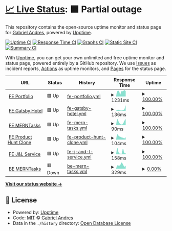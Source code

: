 # [📈 Live Status](https://demo.upptime.js.org): <!--live status--> **🟧 Partial outage**

This repository contains the open-source uptime monitor and status page for [Gabriel Andres](https://gabrandalisse.vercel.app/), powered by [Upptime](https://github.com/upptime/upptime).

[![Uptime CI](https://github.com/gabrandalisse/upptime/workflows/Uptime%20CI/badge.svg)](https://github.com/gabrandalisse/upptime/actions?query=workflow%3A%22Uptime+CI%22)
[![Response Time CI](https://github.com/gabrandalisse/upptime/workflows/Response%20Time%20CI/badge.svg)](https://github.com/gabrandalisse/upptime/actions?query=workflow%3A%22Response+Time+CI%22)
[![Graphs CI](https://github.com/gabrandalisse/upptime/workflows/Graphs%20CI/badge.svg)](https://github.com/gabrandalisse/upptime/actions?query=workflow%3A%22Graphs+CI%22)
[![Static Site CI](https://github.com/gabrandalisse/upptime/workflows/Static%20Site%20CI/badge.svg)](https://github.com/gabrandalisse/upptime/actions?query=workflow%3A%22Static+Site+CI%22)
[![Summary CI](https://github.com/gabrandalisse/upptime/workflows/Summary%20CI/badge.svg)](https://github.com/gabrandalisse/upptime/actions?query=workflow%3A%22Summary+CI%22)

With [Upptime](https://upptime.js.org), you can get your own unlimited and free uptime monitor and status page, powered entirely by a GitHub repository. We use [Issues](https://github.com/gabrandalisse/upptime/issues) as incident reports, [Actions](https://github.com/gabrandalisse/upptime/actions) as uptime monitors, and [Pages](https://demo.upptime.js.org) for the status page.

<!--start: status pages-->
<!-- This summary is generated by Upptime (https://github.com/upptime/upptime) -->
<!-- Do not edit this manually, your changes will be overwritten -->
<!-- prettier-ignore -->
| URL | Status | History | Response Time | Uptime |
| --- | ------ | ------- | ------------- | ------ |
| <img alt="" src="https://gabrandalisse.vercel.app/favicon.ico" height="13"> [FE Portfolio](https://gabrandalisse.vercel.app/) | 🟩 Up | [fe-portfolio.yml](https://github.com/gabrandalisse/upptime/commits/HEAD/history/fe-portfolio.yml) | <details><summary><img alt="Response time graph" src="./graphs/fe-portfolio/response-time-week.png" height="20"> 1231ms</summary><br><a href="https://gabrandalisse.github.io/upptime/history/fe-portfolio"><img alt="Response time 1268" src="https://img.shields.io/endpoint?url=https%3A%2F%2Fraw.githubusercontent.com%2Fgabrandalisse%2Fupptime%2FHEAD%2Fapi%2Ffe-portfolio%2Fresponse-time.json"></a><br><a href="https://gabrandalisse.github.io/upptime/history/fe-portfolio"><img alt="24-hour response time 1320" src="https://img.shields.io/endpoint?url=https%3A%2F%2Fraw.githubusercontent.com%2Fgabrandalisse%2Fupptime%2FHEAD%2Fapi%2Ffe-portfolio%2Fresponse-time-day.json"></a><br><a href="https://gabrandalisse.github.io/upptime/history/fe-portfolio"><img alt="7-day response time 1231" src="https://img.shields.io/endpoint?url=https%3A%2F%2Fraw.githubusercontent.com%2Fgabrandalisse%2Fupptime%2FHEAD%2Fapi%2Ffe-portfolio%2Fresponse-time-week.json"></a><br><a href="https://gabrandalisse.github.io/upptime/history/fe-portfolio"><img alt="30-day response time 1341" src="https://img.shields.io/endpoint?url=https%3A%2F%2Fraw.githubusercontent.com%2Fgabrandalisse%2Fupptime%2FHEAD%2Fapi%2Ffe-portfolio%2Fresponse-time-month.json"></a><br><a href="https://gabrandalisse.github.io/upptime/history/fe-portfolio"><img alt="1-year response time 1281" src="https://img.shields.io/endpoint?url=https%3A%2F%2Fraw.githubusercontent.com%2Fgabrandalisse%2Fupptime%2FHEAD%2Fapi%2Ffe-portfolio%2Fresponse-time-year.json"></a></details> | <details><summary><a href="https://gabrandalisse.github.io/upptime/history/fe-portfolio">100.00%</a></summary><a href="https://gabrandalisse.github.io/upptime/history/fe-portfolio"><img alt="All-time uptime 99.99%" src="https://img.shields.io/endpoint?url=https%3A%2F%2Fraw.githubusercontent.com%2Fgabrandalisse%2Fupptime%2FHEAD%2Fapi%2Ffe-portfolio%2Fuptime.json"></a><br><a href="https://gabrandalisse.github.io/upptime/history/fe-portfolio"><img alt="24-hour uptime 100.00%" src="https://img.shields.io/endpoint?url=https%3A%2F%2Fraw.githubusercontent.com%2Fgabrandalisse%2Fupptime%2FHEAD%2Fapi%2Ffe-portfolio%2Fuptime-day.json"></a><br><a href="https://gabrandalisse.github.io/upptime/history/fe-portfolio"><img alt="7-day uptime 100.00%" src="https://img.shields.io/endpoint?url=https%3A%2F%2Fraw.githubusercontent.com%2Fgabrandalisse%2Fupptime%2FHEAD%2Fapi%2Ffe-portfolio%2Fuptime-week.json"></a><br><a href="https://gabrandalisse.github.io/upptime/history/fe-portfolio"><img alt="30-day uptime 100.00%" src="https://img.shields.io/endpoint?url=https%3A%2F%2Fraw.githubusercontent.com%2Fgabrandalisse%2Fupptime%2FHEAD%2Fapi%2Ffe-portfolio%2Fuptime-month.json"></a><br><a href="https://gabrandalisse.github.io/upptime/history/fe-portfolio"><img alt="1-year uptime 99.98%" src="https://img.shields.io/endpoint?url=https%3A%2F%2Fraw.githubusercontent.com%2Fgabrandalisse%2Fupptime%2FHEAD%2Fapi%2Ffe-portfolio%2Fuptime-year.json"></a></details>
| <img alt="" src="https://icons.duckduckgo.com/ip3/hotel-gatsby-react.netlify.app.ico" height="13"> [FE Gatsby Hotel](https://hotel-gatsby-react.netlify.app/) | 🟩 Up | [fe-gatsby-hotel.yml](https://github.com/gabrandalisse/upptime/commits/HEAD/history/fe-gatsby-hotel.yml) | <details><summary><img alt="Response time graph" src="./graphs/fe-gatsby-hotel/response-time-week.png" height="20"> 136ms</summary><br><a href="https://gabrandalisse.github.io/upptime/history/fe-gatsby-hotel"><img alt="Response time 217" src="https://img.shields.io/endpoint?url=https%3A%2F%2Fraw.githubusercontent.com%2Fgabrandalisse%2Fupptime%2FHEAD%2Fapi%2Ffe-gatsby-hotel%2Fresponse-time.json"></a><br><a href="https://gabrandalisse.github.io/upptime/history/fe-gatsby-hotel"><img alt="24-hour response time 511" src="https://img.shields.io/endpoint?url=https%3A%2F%2Fraw.githubusercontent.com%2Fgabrandalisse%2Fupptime%2FHEAD%2Fapi%2Ffe-gatsby-hotel%2Fresponse-time-day.json"></a><br><a href="https://gabrandalisse.github.io/upptime/history/fe-gatsby-hotel"><img alt="7-day response time 136" src="https://img.shields.io/endpoint?url=https%3A%2F%2Fraw.githubusercontent.com%2Fgabrandalisse%2Fupptime%2FHEAD%2Fapi%2Ffe-gatsby-hotel%2Fresponse-time-week.json"></a><br><a href="https://gabrandalisse.github.io/upptime/history/fe-gatsby-hotel"><img alt="30-day response time 250" src="https://img.shields.io/endpoint?url=https%3A%2F%2Fraw.githubusercontent.com%2Fgabrandalisse%2Fupptime%2FHEAD%2Fapi%2Ffe-gatsby-hotel%2Fresponse-time-month.json"></a><br><a href="https://gabrandalisse.github.io/upptime/history/fe-gatsby-hotel"><img alt="1-year response time 177" src="https://img.shields.io/endpoint?url=https%3A%2F%2Fraw.githubusercontent.com%2Fgabrandalisse%2Fupptime%2FHEAD%2Fapi%2Ffe-gatsby-hotel%2Fresponse-time-year.json"></a></details> | <details><summary><a href="https://gabrandalisse.github.io/upptime/history/fe-gatsby-hotel">100.00%</a></summary><a href="https://gabrandalisse.github.io/upptime/history/fe-gatsby-hotel"><img alt="All-time uptime 99.99%" src="https://img.shields.io/endpoint?url=https%3A%2F%2Fraw.githubusercontent.com%2Fgabrandalisse%2Fupptime%2FHEAD%2Fapi%2Ffe-gatsby-hotel%2Fuptime.json"></a><br><a href="https://gabrandalisse.github.io/upptime/history/fe-gatsby-hotel"><img alt="24-hour uptime 100.00%" src="https://img.shields.io/endpoint?url=https%3A%2F%2Fraw.githubusercontent.com%2Fgabrandalisse%2Fupptime%2FHEAD%2Fapi%2Ffe-gatsby-hotel%2Fuptime-day.json"></a><br><a href="https://gabrandalisse.github.io/upptime/history/fe-gatsby-hotel"><img alt="7-day uptime 100.00%" src="https://img.shields.io/endpoint?url=https%3A%2F%2Fraw.githubusercontent.com%2Fgabrandalisse%2Fupptime%2FHEAD%2Fapi%2Ffe-gatsby-hotel%2Fuptime-week.json"></a><br><a href="https://gabrandalisse.github.io/upptime/history/fe-gatsby-hotel"><img alt="30-day uptime 100.00%" src="https://img.shields.io/endpoint?url=https%3A%2F%2Fraw.githubusercontent.com%2Fgabrandalisse%2Fupptime%2FHEAD%2Fapi%2Ffe-gatsby-hotel%2Fuptime-month.json"></a><br><a href="https://gabrandalisse.github.io/upptime/history/fe-gatsby-hotel"><img alt="1-year uptime 99.99%" src="https://img.shields.io/endpoint?url=https%3A%2F%2Fraw.githubusercontent.com%2Fgabrandalisse%2Fupptime%2FHEAD%2Fapi%2Ffe-gatsby-hotel%2Fuptime-year.json"></a></details>
| <img alt="" src="https://merntasks-evo.netlify.app/favicon.ico" height="13"> [FE MERNTasks](https://merntasks-evo.netlify.app/) | 🟩 Up | [fe-mern-tasks.yml](https://github.com/gabrandalisse/upptime/commits/HEAD/history/fe-mern-tasks.yml) | <details><summary><img alt="Response time graph" src="./graphs/fe-mern-tasks/response-time-week.png" height="20"> 90ms</summary><br><a href="https://gabrandalisse.github.io/upptime/history/fe-mern-tasks"><img alt="Response time 172" src="https://img.shields.io/endpoint?url=https%3A%2F%2Fraw.githubusercontent.com%2Fgabrandalisse%2Fupptime%2FHEAD%2Fapi%2Ffe-mern-tasks%2Fresponse-time.json"></a><br><a href="https://gabrandalisse.github.io/upptime/history/fe-mern-tasks"><img alt="24-hour response time 174" src="https://img.shields.io/endpoint?url=https%3A%2F%2Fraw.githubusercontent.com%2Fgabrandalisse%2Fupptime%2FHEAD%2Fapi%2Ffe-mern-tasks%2Fresponse-time-day.json"></a><br><a href="https://gabrandalisse.github.io/upptime/history/fe-mern-tasks"><img alt="7-day response time 90" src="https://img.shields.io/endpoint?url=https%3A%2F%2Fraw.githubusercontent.com%2Fgabrandalisse%2Fupptime%2FHEAD%2Fapi%2Ffe-mern-tasks%2Fresponse-time-week.json"></a><br><a href="https://gabrandalisse.github.io/upptime/history/fe-mern-tasks"><img alt="30-day response time 105" src="https://img.shields.io/endpoint?url=https%3A%2F%2Fraw.githubusercontent.com%2Fgabrandalisse%2Fupptime%2FHEAD%2Fapi%2Ffe-mern-tasks%2Fresponse-time-month.json"></a><br><a href="https://gabrandalisse.github.io/upptime/history/fe-mern-tasks"><img alt="1-year response time 141" src="https://img.shields.io/endpoint?url=https%3A%2F%2Fraw.githubusercontent.com%2Fgabrandalisse%2Fupptime%2FHEAD%2Fapi%2Ffe-mern-tasks%2Fresponse-time-year.json"></a></details> | <details><summary><a href="https://gabrandalisse.github.io/upptime/history/fe-mern-tasks">100.00%</a></summary><a href="https://gabrandalisse.github.io/upptime/history/fe-mern-tasks"><img alt="All-time uptime 99.97%" src="https://img.shields.io/endpoint?url=https%3A%2F%2Fraw.githubusercontent.com%2Fgabrandalisse%2Fupptime%2FHEAD%2Fapi%2Ffe-mern-tasks%2Fuptime.json"></a><br><a href="https://gabrandalisse.github.io/upptime/history/fe-mern-tasks"><img alt="24-hour uptime 100.00%" src="https://img.shields.io/endpoint?url=https%3A%2F%2Fraw.githubusercontent.com%2Fgabrandalisse%2Fupptime%2FHEAD%2Fapi%2Ffe-mern-tasks%2Fuptime-day.json"></a><br><a href="https://gabrandalisse.github.io/upptime/history/fe-mern-tasks"><img alt="7-day uptime 100.00%" src="https://img.shields.io/endpoint?url=https%3A%2F%2Fraw.githubusercontent.com%2Fgabrandalisse%2Fupptime%2FHEAD%2Fapi%2Ffe-mern-tasks%2Fuptime-week.json"></a><br><a href="https://gabrandalisse.github.io/upptime/history/fe-mern-tasks"><img alt="30-day uptime 100.00%" src="https://img.shields.io/endpoint?url=https%3A%2F%2Fraw.githubusercontent.com%2Fgabrandalisse%2Fupptime%2FHEAD%2Fapi%2Ffe-mern-tasks%2Fuptime-month.json"></a><br><a href="https://gabrandalisse.github.io/upptime/history/fe-mern-tasks"><img alt="1-year uptime 99.99%" src="https://img.shields.io/endpoint?url=https%3A%2F%2Fraw.githubusercontent.com%2Fgabrandalisse%2Fupptime%2FHEAD%2Fapi%2Ffe-mern-tasks%2Fuptime-year.json"></a></details>
| <img alt="" src="https://product-hunt-clone-9e94f.web.app/favicon.ico" height="13"> [FE Product Hunt Clone](https://product-hunt-clone-9e94f.web.app/) | 🟩 Up | [fe-product-hunt-clone.yml](https://github.com/gabrandalisse/upptime/commits/HEAD/history/fe-product-hunt-clone.yml) | <details><summary><img alt="Response time graph" src="./graphs/fe-product-hunt-clone/response-time-week.png" height="20"> 104ms</summary><br><a href="https://gabrandalisse.github.io/upptime/history/fe-product-hunt-clone"><img alt="Response time 106" src="https://img.shields.io/endpoint?url=https%3A%2F%2Fraw.githubusercontent.com%2Fgabrandalisse%2Fupptime%2FHEAD%2Fapi%2Ffe-product-hunt-clone%2Fresponse-time.json"></a><br><a href="https://gabrandalisse.github.io/upptime/history/fe-product-hunt-clone"><img alt="24-hour response time 88" src="https://img.shields.io/endpoint?url=https%3A%2F%2Fraw.githubusercontent.com%2Fgabrandalisse%2Fupptime%2FHEAD%2Fapi%2Ffe-product-hunt-clone%2Fresponse-time-day.json"></a><br><a href="https://gabrandalisse.github.io/upptime/history/fe-product-hunt-clone"><img alt="7-day response time 104" src="https://img.shields.io/endpoint?url=https%3A%2F%2Fraw.githubusercontent.com%2Fgabrandalisse%2Fupptime%2FHEAD%2Fapi%2Ffe-product-hunt-clone%2Fresponse-time-week.json"></a><br><a href="https://gabrandalisse.github.io/upptime/history/fe-product-hunt-clone"><img alt="30-day response time 89" src="https://img.shields.io/endpoint?url=https%3A%2F%2Fraw.githubusercontent.com%2Fgabrandalisse%2Fupptime%2FHEAD%2Fapi%2Ffe-product-hunt-clone%2Fresponse-time-month.json"></a><br><a href="https://gabrandalisse.github.io/upptime/history/fe-product-hunt-clone"><img alt="1-year response time 109" src="https://img.shields.io/endpoint?url=https%3A%2F%2Fraw.githubusercontent.com%2Fgabrandalisse%2Fupptime%2FHEAD%2Fapi%2Ffe-product-hunt-clone%2Fresponse-time-year.json"></a></details> | <details><summary><a href="https://gabrandalisse.github.io/upptime/history/fe-product-hunt-clone">100.00%</a></summary><a href="https://gabrandalisse.github.io/upptime/history/fe-product-hunt-clone"><img alt="All-time uptime 100.00%" src="https://img.shields.io/endpoint?url=https%3A%2F%2Fraw.githubusercontent.com%2Fgabrandalisse%2Fupptime%2FHEAD%2Fapi%2Ffe-product-hunt-clone%2Fuptime.json"></a><br><a href="https://gabrandalisse.github.io/upptime/history/fe-product-hunt-clone"><img alt="24-hour uptime 100.00%" src="https://img.shields.io/endpoint?url=https%3A%2F%2Fraw.githubusercontent.com%2Fgabrandalisse%2Fupptime%2FHEAD%2Fapi%2Ffe-product-hunt-clone%2Fuptime-day.json"></a><br><a href="https://gabrandalisse.github.io/upptime/history/fe-product-hunt-clone"><img alt="7-day uptime 100.00%" src="https://img.shields.io/endpoint?url=https%3A%2F%2Fraw.githubusercontent.com%2Fgabrandalisse%2Fupptime%2FHEAD%2Fapi%2Ffe-product-hunt-clone%2Fuptime-week.json"></a><br><a href="https://gabrandalisse.github.io/upptime/history/fe-product-hunt-clone"><img alt="30-day uptime 100.00%" src="https://img.shields.io/endpoint?url=https%3A%2F%2Fraw.githubusercontent.com%2Fgabrandalisse%2Fupptime%2FHEAD%2Fapi%2Ffe-product-hunt-clone%2Fuptime-month.json"></a><br><a href="https://gabrandalisse.github.io/upptime/history/fe-product-hunt-clone"><img alt="1-year uptime 100.00%" src="https://img.shields.io/endpoint?url=https%3A%2F%2Fraw.githubusercontent.com%2Fgabrandalisse%2Fupptime%2FHEAD%2Fapi%2Ffe-product-hunt-clone%2Fuptime-year.json"></a></details>
| <img alt="" src="https://singular-pasca-0b330e.netlify.app/favicon.png" height="13"> [FE J&L Service](https://singular-pasca-0b330e.netlify.app/) | 🟩 Up | [fe-j-and-l-service.yml](https://github.com/gabrandalisse/upptime/commits/HEAD/history/fe-j-and-l-service.yml) | <details><summary><img alt="Response time graph" src="./graphs/fe-j-and-l-service/response-time-week.png" height="20"> 158ms</summary><br><a href="https://gabrandalisse.github.io/upptime/history/fe-j-and-l-service"><img alt="Response time 173" src="https://img.shields.io/endpoint?url=https%3A%2F%2Fraw.githubusercontent.com%2Fgabrandalisse%2Fupptime%2FHEAD%2Fapi%2Ffe-j-and-l-service%2Fresponse-time.json"></a><br><a href="https://gabrandalisse.github.io/upptime/history/fe-j-and-l-service"><img alt="24-hour response time 71" src="https://img.shields.io/endpoint?url=https%3A%2F%2Fraw.githubusercontent.com%2Fgabrandalisse%2Fupptime%2FHEAD%2Fapi%2Ffe-j-and-l-service%2Fresponse-time-day.json"></a><br><a href="https://gabrandalisse.github.io/upptime/history/fe-j-and-l-service"><img alt="7-day response time 158" src="https://img.shields.io/endpoint?url=https%3A%2F%2Fraw.githubusercontent.com%2Fgabrandalisse%2Fupptime%2FHEAD%2Fapi%2Ffe-j-and-l-service%2Fresponse-time-week.json"></a><br><a href="https://gabrandalisse.github.io/upptime/history/fe-j-and-l-service"><img alt="30-day response time 293" src="https://img.shields.io/endpoint?url=https%3A%2F%2Fraw.githubusercontent.com%2Fgabrandalisse%2Fupptime%2FHEAD%2Fapi%2Ffe-j-and-l-service%2Fresponse-time-month.json"></a><br><a href="https://gabrandalisse.github.io/upptime/history/fe-j-and-l-service"><img alt="1-year response time 142" src="https://img.shields.io/endpoint?url=https%3A%2F%2Fraw.githubusercontent.com%2Fgabrandalisse%2Fupptime%2FHEAD%2Fapi%2Ffe-j-and-l-service%2Fresponse-time-year.json"></a></details> | <details><summary><a href="https://gabrandalisse.github.io/upptime/history/fe-j-and-l-service">100.00%</a></summary><a href="https://gabrandalisse.github.io/upptime/history/fe-j-and-l-service"><img alt="All-time uptime 99.98%" src="https://img.shields.io/endpoint?url=https%3A%2F%2Fraw.githubusercontent.com%2Fgabrandalisse%2Fupptime%2FHEAD%2Fapi%2Ffe-j-and-l-service%2Fuptime.json"></a><br><a href="https://gabrandalisse.github.io/upptime/history/fe-j-and-l-service"><img alt="24-hour uptime 100.00%" src="https://img.shields.io/endpoint?url=https%3A%2F%2Fraw.githubusercontent.com%2Fgabrandalisse%2Fupptime%2FHEAD%2Fapi%2Ffe-j-and-l-service%2Fuptime-day.json"></a><br><a href="https://gabrandalisse.github.io/upptime/history/fe-j-and-l-service"><img alt="7-day uptime 100.00%" src="https://img.shields.io/endpoint?url=https%3A%2F%2Fraw.githubusercontent.com%2Fgabrandalisse%2Fupptime%2FHEAD%2Fapi%2Ffe-j-and-l-service%2Fuptime-week.json"></a><br><a href="https://gabrandalisse.github.io/upptime/history/fe-j-and-l-service"><img alt="30-day uptime 100.00%" src="https://img.shields.io/endpoint?url=https%3A%2F%2Fraw.githubusercontent.com%2Fgabrandalisse%2Fupptime%2FHEAD%2Fapi%2Ffe-j-and-l-service%2Fuptime-month.json"></a><br><a href="https://gabrandalisse.github.io/upptime/history/fe-j-and-l-service"><img alt="1-year uptime 100.00%" src="https://img.shields.io/endpoint?url=https%3A%2F%2Fraw.githubusercontent.com%2Fgabrandalisse%2Fupptime%2FHEAD%2Fapi%2Ffe-j-and-l-service%2Fuptime-year.json"></a></details>
| <img alt="" src="https://icons.duckduckgo.com/ip3/merntasks-server-evo.herokuapp.com.ico" height="13"> [BE MERNTasks](https://merntasks-server-evo.herokuapp.com/api/utils/health-check) | 🟥 Down | [be-mern-tasks.yml](https://github.com/gabrandalisse/upptime/commits/HEAD/history/be-mern-tasks.yml) | <details><summary><img alt="Response time graph" src="./graphs/be-mern-tasks/response-time-week.png" height="20"> 329ms</summary><br><a href="https://gabrandalisse.github.io/upptime/history/be-mern-tasks"><img alt="Response time 212" src="https://img.shields.io/endpoint?url=https%3A%2F%2Fraw.githubusercontent.com%2Fgabrandalisse%2Fupptime%2FHEAD%2Fapi%2Fbe-mern-tasks%2Fresponse-time.json"></a><br><a href="https://gabrandalisse.github.io/upptime/history/be-mern-tasks"><img alt="24-hour response time 264" src="https://img.shields.io/endpoint?url=https%3A%2F%2Fraw.githubusercontent.com%2Fgabrandalisse%2Fupptime%2FHEAD%2Fapi%2Fbe-mern-tasks%2Fresponse-time-day.json"></a><br><a href="https://gabrandalisse.github.io/upptime/history/be-mern-tasks"><img alt="7-day response time 329" src="https://img.shields.io/endpoint?url=https%3A%2F%2Fraw.githubusercontent.com%2Fgabrandalisse%2Fupptime%2FHEAD%2Fapi%2Fbe-mern-tasks%2Fresponse-time-week.json"></a><br><a href="https://gabrandalisse.github.io/upptime/history/be-mern-tasks"><img alt="30-day response time 407" src="https://img.shields.io/endpoint?url=https%3A%2F%2Fraw.githubusercontent.com%2Fgabrandalisse%2Fupptime%2FHEAD%2Fapi%2Fbe-mern-tasks%2Fresponse-time-month.json"></a><br><a href="https://gabrandalisse.github.io/upptime/history/be-mern-tasks"><img alt="1-year response time 205" src="https://img.shields.io/endpoint?url=https%3A%2F%2Fraw.githubusercontent.com%2Fgabrandalisse%2Fupptime%2FHEAD%2Fapi%2Fbe-mern-tasks%2Fresponse-time-year.json"></a></details> | <details><summary><a href="https://gabrandalisse.github.io/upptime/history/be-mern-tasks">0.00%</a></summary><a href="https://gabrandalisse.github.io/upptime/history/be-mern-tasks"><img alt="All-time uptime 16.93%" src="https://img.shields.io/endpoint?url=https%3A%2F%2Fraw.githubusercontent.com%2Fgabrandalisse%2Fupptime%2FHEAD%2Fapi%2Fbe-mern-tasks%2Fuptime.json"></a><br><a href="https://gabrandalisse.github.io/upptime/history/be-mern-tasks"><img alt="24-hour uptime 0.00%" src="https://img.shields.io/endpoint?url=https%3A%2F%2Fraw.githubusercontent.com%2Fgabrandalisse%2Fupptime%2FHEAD%2Fapi%2Fbe-mern-tasks%2Fuptime-day.json"></a><br><a href="https://gabrandalisse.github.io/upptime/history/be-mern-tasks"><img alt="7-day uptime 0.00%" src="https://img.shields.io/endpoint?url=https%3A%2F%2Fraw.githubusercontent.com%2Fgabrandalisse%2Fupptime%2FHEAD%2Fapi%2Fbe-mern-tasks%2Fuptime-week.json"></a><br><a href="https://gabrandalisse.github.io/upptime/history/be-mern-tasks"><img alt="30-day uptime 0.00%" src="https://img.shields.io/endpoint?url=https%3A%2F%2Fraw.githubusercontent.com%2Fgabrandalisse%2Fupptime%2FHEAD%2Fapi%2Fbe-mern-tasks%2Fuptime-month.json"></a><br><a href="https://gabrandalisse.github.io/upptime/history/be-mern-tasks"><img alt="1-year uptime 0.00%" src="https://img.shields.io/endpoint?url=https%3A%2F%2Fraw.githubusercontent.com%2Fgabrandalisse%2Fupptime%2FHEAD%2Fapi%2Fbe-mern-tasks%2Fuptime-year.json"></a></details>

<!--end: status pages-->

[**Visit our status website →**](https://demo.upptime.js.org)

## 📄 License

- Powered by: [Upptime](https://github.com/upptime/upptime)
- Code: [MIT](./LICENSE) © [Gabriel Andres](https://gabrandalisse.vercel.app/)
- Data in the `./history` directory: [Open Database License](https://opendatacommons.org/licenses/odbl/1-0/)

